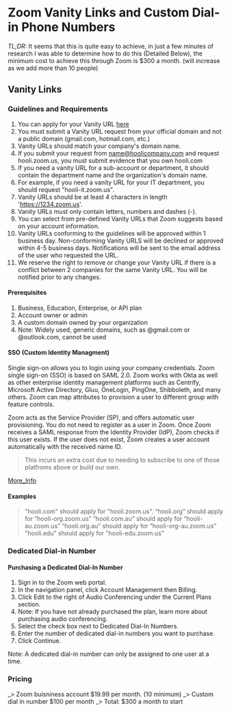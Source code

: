 # Zoom Vanity Links and Custom Dial-in Phone Numbers

_TL;DR:_ It seems that this is quite easy to achieve, in just a few minutes of research I was able to determine how to do this \(Detailed Below\), the minimum cost to achieve this through Zoom is $300 a month. \(will increase as we add more than 10 people\)

## Vanity Links

### Guidelines and Requirements

1. You can apply for your Vanity URL [here](https://zoom.us/account)
2. You must submit a Vanity URL request from your official domain and not a public domain (gmail.com, hotmail.com, etc.)
3. Vanity URLs should match your company's domain name.
4. If you submit your request from name@hoolicompany.com and request hooli.zoom.us, you must submit evidence that you own hooli.com
5. If you need a vanity URL for a sub-account or department, it should contain the department name and the organization's domain name.
6. For example, if you need a vanity URL for your IT department, you should request "hooli-it.zoom.us".
7. Vanity URLs should be at least 4 characters in length 'https://1234.zoom.us'.
8. Vanity URLs must only contain letters, numbers and dashes (-).
9. You can select from pre-defined Vanity URLs that Zoom suggests based on your account information.
10. Vanity URLs conforming to the guidelines will be approved within 1 business day. Non-conforming Vanity URLS will be declined or approved within 4-5 business days. Notifications will be sent to the email address of the user who requested the URL.
11. We reserve the right to remove or change your Vanity URL if there is a conflict between 2 companies for the same Vanity URL. You will be notified prior to any changes.

#### Prerequisites

1. Business, Education, Enterprise, or API plan
2. Account owner or admin
3. A custom domain owned by your organization
4. Note: Widely used, generic domains, such as @gmail.com or @outlook.com, cannot be used

#### SSO (Custom Identity Managment)

Single sign-on allows you to login using your company credentials. Zoom single sign-on (SSO) is based on SAML 2.0. Zoom works with Okta as well as other enterprise identity management platforms such as Centrify, Microsoft Active Directory, Gluu, OneLogin, PingOne, Shibboleth, and many others. Zoom can map attributes to provision a user to different group with feature controls.

Zoom acts as the Service Provider (SP), and offers automatic user provisioning. You do not need to register as a user in Zoom. Once Zoom receives a SAML response from the Identity Provider (IdP), Zoom checks if this user exists. If the user does not exist, Zoom creates a user account automatically with the received name ID.

> This incurs an extra cost due to needing to subscribe to one of those platfroms above or build our own.

[More_Info](https://support.zoom.us/hc/en-us/articles/201363003-Quick-start-guide-for-SSO)

#### Examples

> "hooli.com" should apply for "hooli.zoom.us".
> “hooli.org” should apply for “hooli-org.zoom.us”
> “hooli.com.au” should apply for “hooli-au.zoom.us”
> “hooli.org.au” should apply for “hooli-org-au.zoom.us”
> "hooli.edu" should apply for "hooli-edu.zoom.us"

### Dedicated Dial-in Number

#### Purchasing a Dedicated Dial-In Number

1. Sign in to the Zoom web portal.
2. In the navigation panel, click Account Management then Billing.
3. Click Edit to the right of Audio Conferencing under the Current Plans section.
4. Note: If you have not already purchased the plan, learn more about purchasing audio conferencing.
5. Select the check box next to Dedicated Dial-In Numbers.
6. Enter the number of dedicated dial-in numbers you want to purchase.
7. Click Continue.

Note: A dedicated dial-in number can only be assigned to one user at a time.

### Pricing

_> Zoom buisniness account $19.99 per month. \(10 minimum\)
_> Custom dial in number $100 per month
\_> Total: $300 a month to start
